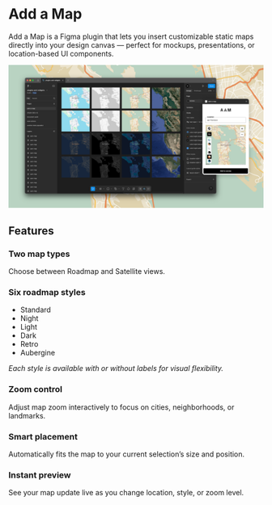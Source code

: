 # Add a Map

Add a Map is a Figma plugin that lets you insert customizable static maps directly into your design canvas — perfect for mockups, presentations, or location-based UI components.

![Screenshot](screenshot.png)

## Features

### Two map types
Choose between Roadmap and Satellite views.

###	Six roadmap styles
- Standard
- Night
- Light
- Dark
- Retro
- Aubergine

_Each style is available with or without labels for visual flexibility._

### Zoom control
Adjust map zoom interactively to focus on cities, neighborhoods, or landmarks.

### Smart placement
Automatically fits the map to your current selection’s size and position.

### Instant preview
See your map update live as you change location, style, or zoom level.